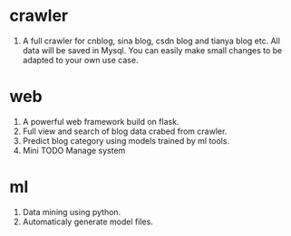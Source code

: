 # crawler
1. A full crawler for cnblog, sina blog, csdn blog and tianya blog etc. All data will be saved in Mysql.
You can easily make small changes to be adapted to your own use case.

# web
1. A powerful web framework build on flask. 
2. Full view and search of blog data crabed from crawler.
3. Predict blog category using models trained by ml tools.
4. Mini TODO Manage system

# ml
1. Data mining using python. 
2. Automaticaly generate model files.